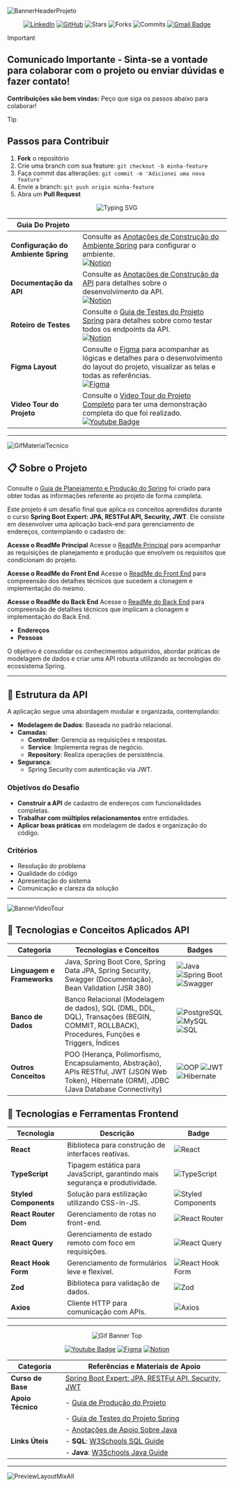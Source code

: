 ![BannerHeaderProjeto](https://github.com/user-attachments/assets/d84be01a-3436-465d-87aa-5dfadd1086ee)

<div align="center">
   
[![LinkedIn](https://img.shields.io/badge/linkedin-black.svg?style=flat-square&logo=linkedin&logoColor=white)](http://www.linkedin.com/in/alinealv-silv) 
[![GitHub](https://img.shields.io/badge/github-black.svg?style=flat-square&logo=github&logoColor=white)](https://github.com/AlineSilv) 
![Stars](https://img.shields.io/github/stars/AlineSilv/manage-clients-data?style=flat-square&labelColor=343b41) 
![Forks](https://img.shields.io/github/forks/AlineSilv/manage-clients-data?style=flat-square&labelColor=343b41) 
![Commits](https://img.shields.io/github/commit-activity/m/AlineSilv/manage-clients-data?style=flat-square&labelColor=343b41)
[![Gmail Badge](https://img.shields.io/badge/-alinealv.silv@gmail.com-181717?style=flat-square&logo=Gmail&logoColor=white)](mailto:alinealv.silv@gmail.com)

</div>

>[!IMPORTANT]
> ## Comunicado Importante - Sinta-se a vontade para colaborar com o projeto ou enviar dúvidas e fazer contato!
> **Contribuições são bem vindas:** Peço que siga os passos abaixo para colaborar!

>[!TIP]
> ## Passos para Contribuir
> 1. **Fork** o repositório
> 2. Crie uma branch com sua feature: `git checkout -b minha-feature`
> 3. Faça commit das alterações: `git commit -m 'Adicionei uma nova feature'`
> 4. Envie a branch: `git push origin minha-feature`
> 5. Abra um **Pull Request**

<div align="center">

![Typing SVG](https://readme-typing-svg.herokuapp.com/?center=true&vCenter=true&color=ffffff&lines=Projeto+Spring+E+React;Gerenciamento+Clientes+E+Endereços)

</div>

| **Guia Do Projeto**               |                                                                                                           |
|--------------------------------------|-----------------------------------------------------------------------------------------------------------|
| **Configuração do Ambiente Spring**  | Consulte as [Anotações de Construção do Ambiente Spring](https://www.notion.so/Anota-es-de-Constru-o-do-Ambiente-Spring-1459f9faccaa814ba5a1de81077ca5c0?pvs=21) para configurar o ambiente. <br> [![Notion](https://img.shields.io/badge/notion-black.svg?style=flat-square&logo=notion&logoColor=white)](https://www.notion.so/Anota-es-de-Constru-o-do-Ambiente-Spring-1459f9faccaa814ba5a1de81077ca5c0?pvs=21) |
| **Documentação da API**              | Consulte as [Anotações de Construção da API](https://www.notion.so/Anota-es-de-Constru-o-da-API-1459f9faccaa8040a5d5c6ab20d1eaaa?pvs=21) para detalhes sobre o desenvolvimento da API. <br> [![Notion](https://img.shields.io/badge/notion-black.svg?style=flat-square&logo=notion&logoColor=white)](https://www.notion.so/Anota-es-de-Constru-o-da-API-1459f9faccaa8040a5d5c6ab20d1eaaa?pvs=21) |
| **Roteiro de Testes**                | Consulte o [Guia de Testes do Projeto Spring](https://www.notion.so/Guia-de-Testes-do-Projeto-Spring-1459f9faccaa8091849cede6983d80b2?pvs=4) para detalhes sobre como testar todos os endpoints da API. <br> [![Notion](https://img.shields.io/badge/notion-black.svg?style=flat-square&logo=notion&logoColor=white)](https://www.notion.so/Guia-de-Testes-do-Projeto-Spring-1459f9faccaa8091849cede6983d80b2?pvs=4) |
| **Figma Layout**                     | Consulte o [Figma](https://www.figma.com/design/qyyP7NAxYQ74uK41qh5LK9/GerenciadorApp?node-id=21-2804&t=nAeJJDPrkRKrucpz-1) para acompanhar as lógicas e detalhes para o desenvolvimento do layout do projeto, visualizar as telas e todas as referências. <br> [![Figma](https://img.shields.io/badge/figma-black.svg?style=flat-square&logo=figma&logoColor=white)](https://www.figma.com/design/qyyP7NAxYQ74uK41qh5LK9/GerenciadorApp?node-id=21-2804&t=nAeJJDPrkRKrucpz-1) |
| **Video Tour do Projeto**            | Consulte o [Video Tour do Projeto Completo](https://youtu.be/ewg-YlAz2FQ) para ter uma demonstração completa do que foi realizado. <br> [![Youtube Badge](https://img.shields.io/badge/-AlineSilva-black?style=flat-square&logo=youtube&logoColor=white&link=https://youtu.be/ewg-YlAz2FQ)](https://youtu.be/ewg-YlAz2FQ) |


---

![GifMaterialTecnico](https://github.com/user-attachments/assets/4a86de42-3398-4abf-9fca-92ea476750ab)

## 📋 Sobre o Projeto

Consulte o [Guia de Planejamento e Produção do Spring](https://www.notion.so/Guia-de-Planejamento-Projeto-Spring-1429f9faccaa80659012d27096b42499) foi criado para obter todas as informações referente ao projeto de forma completa.

Este projeto é um desafio final que aplica os conceitos aprendidos durante o curso **Spring Boot Expert: JPA, RESTFul API, Security, JWT**. Ele consiste em desenvolver uma aplicação back-end para gerenciamento de endereços, contemplando o cadastro de:

**Acesse o ReadMe Principal**
Acesse o [ReadMe Principal](https://github.com/AlineSilv/GerenciadorCheckIn/blob/main/README.md) para acompanhar as requisições de planejamento e produção que envolvem os requisitos que condicionam do projeto.

 **Acesse o ReadMe do Front End**
   Acesse o [ReadMe do Front End](https://github.com/AlineSilv/GerenciadorCheckIn/blob/main/front/README.md) para compreensão dos detalhes técnicos que sucedem a clonagem e implementação do mesmo.

 **Acesse o ReadMe do Back End**
   Acesse o [ReadMe do Back End](https://github.com/AlineSilv/GerenciadorCheckIn/blob/main/crud/README.md) para compreensão de detalhes técnicos que implicam a clonagem e implementação do Back End.

- **Endereços**
- **Pessoas**

O objetivo é consolidar os conhecimentos adquiridos, abordar práticas de modelagem de dados e criar uma API robusta utilizando as tecnologias do ecossistema Spring.

---

## 📂 Estrutura da API

A aplicação segue uma abordagem modular e organizada, contemplando:
- **Modelagem de Dados**: Baseada no padrão relacional.
- **Camadas**:
  - **Controller**: Gerencia as requisições e respostas.
  - **Service**: Implementa regras de negócio.
  - **Repository**: Realiza operações de persistência.
- **Segurança**:
  - Spring Security com autenticação via JWT.

### Objetivos do Desafio
- **Construir a API** de cadastro de endereços com funcionalidades completas.
- **Trabalhar com múltiplos relacionamentos** entre entidades.
- **Aplicar boas práticas** em modelagem de dados e organização do código.

### Critérios 
- Resolução do problema
- Qualidade do código
- Apresentação do sistema
- Comunicação e clareza da solução

---

![BannerVideoTour](https://github.com/user-attachments/assets/5410c0aa-ee70-4f58-b9de-b759baad1a3e)

## 📌 Tecnologias e Conceitos Aplicados API

| **Categoria**              | **Tecnologias e Conceitos** | **Badges** |
|---------------------------|----------------------------|------------|
| **Linguagem e Frameworks** | Java, Spring Boot Core, Spring Data JPA, Spring Security, Swagger (Documentação), Bean Validation (JSR 380) | ![Java](https://img.shields.io/badge/java-black.svg?style=flat-square&logo=openjdk&logoColor=white) ![Spring Boot](https://img.shields.io/badge/spring_boot-black.svg?style=flat-square&logo=spring&logoColor=white) ![Swagger](https://img.shields.io/badge/swagger-black.svg?style=flat-square&logo=swagger&logoColor=white) |
| **Banco de Dados**       | Banco Relacional (Modelagem de dados), SQL (DML, DDL, DQL), Transações (BEGIN, COMMIT, ROLLBACK), Procedures, Funções e Triggers, Índices | ![PostgreSQL](https://img.shields.io/badge/postgresql-black.svg?style=flat-square&logo=postgresql&logoColor=white) ![MySQL](https://img.shields.io/badge/mysql-black.svg?style=flat-square&logo=mysql&logoColor=white) ![SQL](https://img.shields.io/badge/sql-black.svg?style=flat-square&logo=microsoftsqlserver&logoColor=white) |
| **Outros Conceitos**      | POO (Herança, Polimorfismo, Encapsulamento, Abstração), APIs RESTful, JWT (JSON Web Token), Hibernate (ORM), JDBC (Java Database Connectivity) | ![OOP](https://img.shields.io/badge/oop-black.svg?style=flat-square&logo=java&logoColor=white) ![JWT](https://img.shields.io/badge/jwt-black.svg?style=flat-square&logo=jsonwebtokens&logoColor=white) ![Hibernate](https://img.shields.io/badge/hibernate-black.svg?style=flat-square&logo=hibernate&logoColor=white) |


## 📌 Tecnologias e Ferramentas Frontend

| **Tecnologia**           | **Descrição**                                                                 | **Badge** |
|-------------------------|-----------------------------------------------------------------------------|----------|
| **React**              | Biblioteca para construção de interfaces reativas.                          | ![React](https://img.shields.io/badge/-React-black?style=flat&logo=react&logoColor=white) |
| **TypeScript**         | Tipagem estática para JavaScript, garantindo mais segurança e produtividade. | ![TypeScript](https://img.shields.io/badge/-TypeScript-black?style=flat&logo=typescript&logoColor=white) |
| **Styled Components**  | Solução para estilização utilizando CSS-in-JS.                              | ![Styled Components](https://img.shields.io/badge/-Styled%20Components-black?style=flat&logo=styled-components&logoColor=white) |
| **React Router Dom**   | Gerenciamento de rotas no front-end.                                        | ![React Router](https://img.shields.io/badge/-React%20Router-black?style=flat&logo=react-router&logoColor=white) |
| **React Query**        | Gerenciamento de estado remoto com foco em requisições.                    | ![React Query](https://img.shields.io/badge/-React%20Query-black?style=flat&logo=react-query&logoColor=white) |
| **React Hook Form**    | Gerenciamento de formulários leve e flexível.                              | ![React Hook Form](https://img.shields.io/badge/-React%20Hook%20Form-black?style=flat&logo=react-hook-form&logoColor=white) |
| **Zod**               | Biblioteca para validação de dados.                                         | ![Zod](https://img.shields.io/badge/-Zod-black?style=flat&logoColor=white) |
| **Axios**             | Cliente HTTP para comunicação com APIs.                                     | ![Axios](https://img.shields.io/badge/-Axios-black?style=flat&logo=axios&logoColor=white) |


---

<div align="center">
   
![Gif Banner Top](https://github.com/user-attachments/assets/27449dd6-6112-46bf-8815-e51074a7bc21)

</div>

<div align="center">
   
[![Youtube Badge](https://img.shields.io/badge/-AlineSilva-black?style=flat-square&logo=youtube&logoColor=white&link=https://youtu.be/ewg-YlAz2FQ)](https://youtu.be/ewg-YlAz2FQ)
[![Figma](https://img.shields.io/badge/figma-black.svg?style=flat-square&logo=figma&logoColor=white)](https://www.figma.com/proto/qyyP7NAxYQ74uK41qh5LK9/GerenciadorApp?node-id=21-2804&t=cfufQFOyWlgCrMvc-1&scaling=min-zoom&content-scaling=fixed&page-id=0%3A1)
[![Notion](https://img.shields.io/badge/notion-black.svg?style=flat-square&logo=notion&logoColor=white)](https://www.notion.so/Guia-de-Planejamento-Projeto-Spring-1429f9faccaa80659012d27096b42499)

</div>

<div align="center">

| **Categoria**          | **Referências e Materiais de Apoio**                                                                                   |
|------------------------|------------------------------------------------------------------------------------------------------------------------|
| **Curso de Base**      | [Spring Boot Expert: JPA, RESTFul API, Security, JWT](https://www.udemy.com/course/spring-boot-expert/learn/lecture/17801164) |
| **Apoio Técnico**      | - [Guia de Produção do Projeto](https://www.notion.so/Guia-de-Produ-o-do-Projeto-1429f9faccaa805a9549d6414ea4b731?pvs=21) |
|                        | - [Guia de Testes do Projeto Spring](https://www.notion.so/Guia-de-Testes-do-Projeto-Spring-1459f9faccaa8091849cede6983d80b2?pvs=21) |
|                        | - [Anotações de Apoio Sobre Java](https://www.notion.so/Anota-es-de-Apoio-Sobre-Java-1429f9faccaa80a8b944ec8eac19f764?pvs=21) |
| **Links Úteis**        | - **SQL**: [W3Schools SQL Guide](https://www.w3schools.com/sql/default.asp)                                           |
|                        | - **Java**: [W3Schools Java Guide](https://www.w3schools.com/java/default.asp)                                         |

</div>

---

![PreviewLayoutMixAll](https://github.com/user-attachments/assets/97ff1fe3-d1f5-4f56-969a-f627de47a81f)



